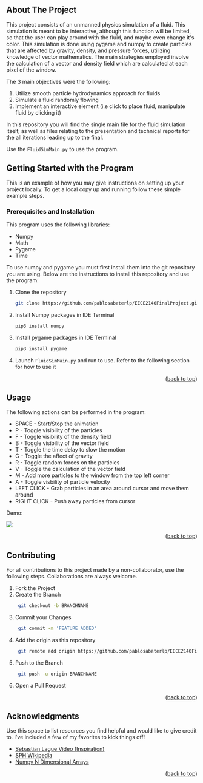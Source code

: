 <a name="readme-top"></a>

## About The Project

This project consists of an unmanned physics simulation of a fluid. This simulation is meant to be interactive, although this function will be limited, so that the user can play around with the fluid, and maybe even change it's color. This simulation is done using pygame and numpy to create particles that are affected by gravity, density, and pressure forces, utilizing knowledge of vector mathematics. The main strategies employed involve the calculation of a vector and density field which are calculated at each pixel of the window.

The 3 main objectives were the following:
1. Utilize smooth particle hydrodynamics approach for fluids
2. Simulate a fluid randomly flowing
3. Implement an interactive element (i.e click to place fluid, manipulate fluid by clicking it)

In this repository you will find the single main file for the fluid simulation itself, as well as files relating to the presentation and technical reports for the all iterations leading up to the final.

Use the `FluidSimMain.py` to use the program.


## Getting Started with the Program

This is an example of how you may give instructions on setting up your project locally.
To get a local copy up and running follow these simple example steps.

### Prerequisites and Installation

This program uses the following libraries:
* Numpy
* Math
* Pygame
* Time
  
To use numpy and pygame you must first install them into the git repository you are using. Below are the instructions to install this repository and use the program: 
1. Clone the repository
   ```sh
   git clone https://github.com/pablosabaterlp/EECE2140FinalProject.git
   ```
2. Install Numpy packages in IDE Terminal
   ```sh
   pip3 install numpy
   ```
3. Install pygame packages in IDE Terminal
   ```sh
   pip3 install pygame
   ```
4. Launch `FluidSimMain.py` and run to use. Refer to the following section for how to use it

<p align="right">(<a href="#readme-top">back to top</a>)</p>

## Usage

The following actions can be performed in the program:
* SPACE - Start/Stop the animation
* P - Toggle visibility of the particles
* F - Toggle visibility of the density field
* B - Toggle visibility of the vector field
* T - Toggle the time delay to slow the motion
* G - Toggle the affect of gravity
* R - Toggle random forces on the particles
* V - Toggle the calculation of the vector field
* M - Add more particles to the window from the top left corner
* A - Toggle visbility of particle velocity
* LEFT CLICK - Grab particles in an area around cursor and move them around
* RIGHT CLICK - Push away particles from cursor

Demo:

![](https://github.com/pablosabaterlp/EECE2140FinalProject/blob/main/otherFiles/simulationgif.gif)
<p align="right">(<a href="#readme-top">back to top</a>)</p>

## Contributing

For all contributions to this project made by a non-collaborator, use the following steps. Collaborations are always welcome.

1. Fork the Project
2. Create the Branch
   ```sh
    git checkout -b BRANCHNAME
   ```
3. Commit your Changes
   ```sh
    git commit -m 'FEATURE ADDED'
   ```
4. Add the origin as this repository
   ```sh
    git remote add origin https://github.com/pablosabaterlp/EECE2140FinalProject.git
   ```
5. Push to the Branch
   ```sh
    git push -u origin BRANCHNAME
   ```
6. Open a Pull Request

<p align="right">(<a href="#readme-top">back to top</a>)</p>

## Acknowledgments

Use this space to list resources you find helpful and would like to give credit to. I've included a few of my favorites to kick things off!

* [Sebastian Lague Video (Inspiration)](https://www.youtube.com/watch?v=rSKMYc1CQHE&t=245s&ab_channel=SebastianLague)
* [SPH Wikipedia](https://en.wikipedia.org/wiki/Smoothed-particle_hydrodynamics)
* [Numpy N Dimensional Arrays](https://numpy.org/doc/stable/reference/arrays.ndarray.html)

<p align="right">(<a href="#readme-top">back to top</a>)</p>




